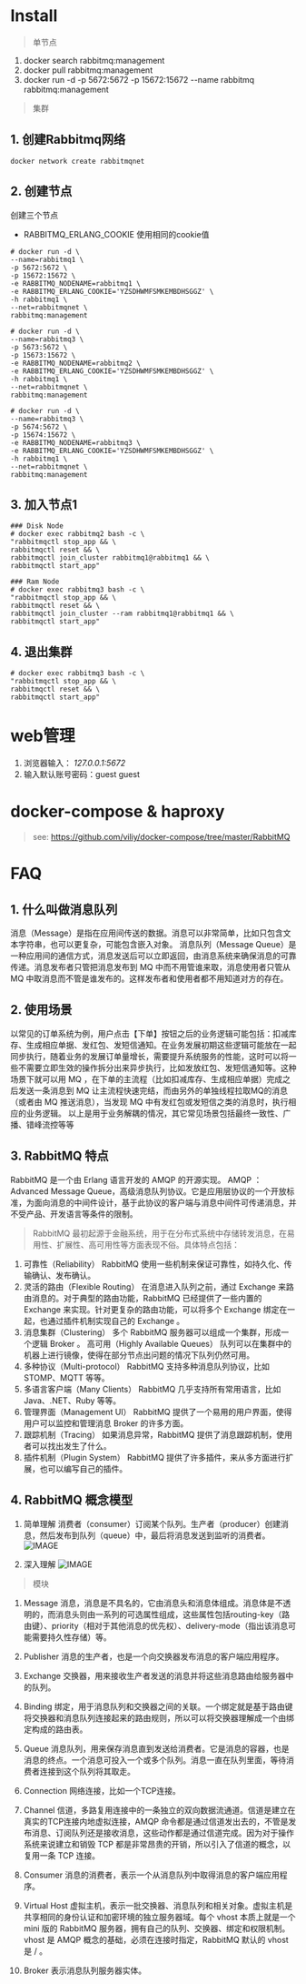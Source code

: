 # Install

> 单节点
1. docker search rabbitmq:management
2. docker pull rabbitmq:management
3. docker run -d -p 5672:5672 -p 15672:15672 --name rabbitmq rabbitmq:management

> 集群

## 1. 创建Rabbitmq网络
```
docker network create rabbitmqnet
```
## 2. 创建节点

 创建三个节点

* RABBITMQ_ERLANG_COOKIE 使用相同的cookie值

```
# docker run -d \
--name=rabbitmq1 \
-p 5672:5672 \
-p 15672:15672 \
-e RABBITMQ_NODENAME=rabbitmq1 \
-e RABBITMQ_ERLANG_COOKIE='YZSDHWMFSMKEMBDHSGGZ' \
-h rabbitmq1 \
--net=rabbitmqnet \
rabbitmq:management

# docker run -d \
--name=rabbitmq3 \
-p 5673:5672 \
-p 15673:15672 \
-e RABBITMQ_NODENAME=rabbitmq2 \
-e RABBITMQ_ERLANG_COOKIE='YZSDHWMFSMKEMBDHSGGZ' \
-h rabbitmq1 \
--net=rabbitmqnet \
rabbitmq:management

# docker run -d \
--name=rabbitmq3 \
-p 5674:5672 \
-p 15674:15672 \
-e RABBITMQ_NODENAME=rabbitmq3 \
-e RABBITMQ_ERLANG_COOKIE='YZSDHWMFSMKEMBDHSGGZ' \
-h rabbitmq1 \
--net=rabbitmqnet \
rabbitmq:management

```

## 3. 加入节点1

```
### Disk Node
# docker exec rabbitmq2 bash -c \
"rabbitmqctl stop_app && \
rabbitmqctl reset && \
rabbitmqctl join_cluster rabbitmq1@rabbitmq1 && \
rabbitmqctl start_app"

### Ram Node
# docker exec rabbitmq3 bash -c \
"rabbitmqctl stop_app && \
rabbitmqctl reset && \
rabbitmqctl join_cluster --ram rabbitmq1@rabbitmq1 && \
rabbitmqctl start_app"

```

## 4. 退出集群

```
# docker exec rabbitmq3 bash -c \
"rabbitmqctl stop_app && \
rabbitmqctl reset && \
rabbitmqctl start_app"

```

# web管理

1. 浏览器输入： *127.0.0.1:5672*
2. 输入默认账号密码：guest   guest

# docker-compose & haproxy

> see: https://github.com/viliy/docker-compose/tree/master/RabbitMQ

# FAQ

## 1. 什么叫做消息队列

消息（Message）是指在应用间传送的数据。消息可以非常简单，比如只包含文本字符串，也可以更复杂，可能包含嵌入对象。
消息队列（Message Queue）是一种应用间的通信方式，消息发送后可以立即返回，由消息系统来确保消息的可靠传递。消息发布者只管把消息发布到 MQ 中而不用管谁来取，消息使用者只管从 MQ 中取消息而不管是谁发布的。这样发布者和使用者都不用知道对方的存在。

## 2. 使用场景

以常见的订单系统为例，用户点击【下单】按钮之后的业务逻辑可能包括：扣减库存、生成相应单据、发红包、发短信通知。在业务发展初期这些逻辑可能放在一起同步执行，随着业务的发展订单量增长，需要提升系统服务的性能，这时可以将一些不需要立即生效的操作拆分出来异步执行，比如发放红包、发短信通知等。这种场景下就可以用 MQ ，在下单的主流程（比如扣减库存、生成相应单据）完成之后发送一条消息到 MQ 让主流程快速完结，而由另外的单独线程拉取MQ的消息（或者由 MQ 推送消息），当发现 MQ 中有发红包或发短信之类的消息时，执行相应的业务逻辑。
以上是用于业务解耦的情况，其它常见场景包括最终一致性、广播、错峰流控等等

## 3. RabbitMQ 特点

RabbitMQ 是一个由 Erlang 语言开发的 AMQP 的开源实现。
AMQP ：Advanced Message Queue，高级消息队列协议。它是应用层协议的一个开放标准，为面向消息的中间件设计，基于此协议的客户端与消息中间件可传递消息，并不受产品、开发语言等条件的限制。

> RabbitMQ 最初起源于金融系统，用于在分布式系统中存储转发消息，在易用性、扩展性、高可用性等方面表现不俗。具体特点包括：
1. 可靠性（Reliability）
RabbitMQ 使用一些机制来保证可靠性，如持久化、传输确认、发布确认。
2. 灵活的路由（Flexible Routing）
在消息进入队列之前，通过 Exchange 来路由消息的。对于典型的路由功能，RabbitMQ 已经提供了一些内置的 Exchange 来实现。针对更复杂的路由功能，可以将多个 Exchange 绑定在一起，也通过插件机制实现自己的 Exchange 。
3. 消息集群（Clustering）
多个 RabbitMQ 服务器可以组成一个集群，形成一个逻辑 Broker 。
高可用（Highly Available Queues）
队列可以在集群中的机器上进行镜像，使得在部分节点出问题的情况下队列仍然可用。
4. 多种协议（Multi-protocol）
RabbitMQ 支持多种消息队列协议，比如 STOMP、MQTT 等等。
5. 多语言客户端（Many Clients）
RabbitMQ 几乎支持所有常用语言，比如 Java、.NET、Ruby 等等。
6. 管理界面（Management UI）
RabbitMQ 提供了一个易用的用户界面，使得用户可以监控和管理消息 Broker 的许多方面。
7. 跟踪机制（Tracing）
如果消息异常，RabbitMQ 提供了消息跟踪机制，使用者可以找出发生了什么。
8. 插件机制（Plugin System）
RabbitMQ 提供了许多插件，来从多方面进行扩展，也可以编写自己的插件。

## 4. RabbitMQ 概念模型

1. 简单理解
消费者（consumer）订阅某个队列。生产者（producer）创建消息，然后发布到队列（queue）中，最后将消息发送到监听的消费者。
![IMAGE](https://www.zhaqq.top/uploads/image/editormd/2019/04/03/ZSTCfZ90XRCQ6C8D0v0Y8k0MDcosjM.jpg)

2. 深入理解
![IMAGE](https://www.zhaqq.top/uploads/image/editormd/2019/04/03/4wM81Sjo38MigYNrV71r7ZXfEM3GsY.jpg)

> 模块

1.  Message
消息，消息是不具名的，它由消息头和消息体组成。消息体是不透明的，而消息头则由一系列的可选属性组成，这些属性包括routing-key（路由键）、priority（相对于其他消息的优先权）、delivery-mode（指出该消息可能需要持久性存储）等。

2. Publisher
消息的生产者，也是一个向交换器发布消息的客户端应用程序。

3. Exchange
交换器，用来接收生产者发送的消息并将这些消息路由给服务器中的队列。

4. Binding
绑定，用于消息队列和交换器之间的关联。一个绑定就是基于路由键将交换器和消息队列连接起来的路由规则，所以可以将交换器理解成一个由绑定构成的路由表。

5. Queue
消息队列，用来保存消息直到发送给消费者。它是消息的容器，也是消息的终点。一个消息可投入一个或多个队列。消息一直在队列里面，等待消费者连接到这个队列将其取走。

6. Connection
网络连接，比如一个TCP连接。

7. Channel
信道，多路复用连接中的一条独立的双向数据流通道。信道是建立在真实的TCP连接内地虚拟连接，AMQP 命令都是通过信道发出去的，不管是发布消息、订阅队列还是接收消息，这些动作都是通过信道完成。因为对于操作系统来说建立和销毁 TCP 都是非常昂贵的开销，所以引入了信道的概念，以复用一条 TCP 连接。

8. Consumer
消息的消费者，表示一个从消息队列中取得消息的客户端应用程序。

9. Virtual Host
虚拟主机，表示一批交换器、消息队列和相关对象。虚拟主机是共享相同的身份认证和加密环境的独立服务器域。每个 vhost 本质上就是一个 mini 版的 RabbitMQ 服务器，拥有自己的队列、交换器、绑定和权限机制。vhost 是 AMQP 概念的基础，必须在连接时指定，RabbitMQ 默认的 vhost 是 / 。

10. Broker
表示消息队列服务器实体。